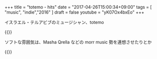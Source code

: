 +++
title = "totemo - hits"
date = "2017-04-26T15:00:34+09:00"
tags = [
  "music", "indie","2016"
]
draft = false
youtube = "yK07Ox4bxEo"
+++

イスラエル・テルアビブのミュージシャン、totemo

{{<youtube yK07Ox4bxEo>}}

ソフトな雰囲気は、Masha Qrella などの morr music 勢を連想させたりとか

{{<youtube WGrV6RzmD5o>}}
